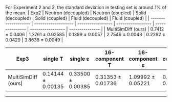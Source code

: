 For Experiment 2 and 3, the standard deviation in testing set is around 1% of the mean.
| Exp2                | Neutron (decoupled) | Neutron (coupled) | Solid (decoupled) | Solid (coupled) | Fluid (decoupled) | Fluid (coupled) |
| ------------------- | ------------------- | ----------------- | ----------------- | --------------- | ----------------- | --------------- |
| MultiSimDiff (ours) | 0.7412 ± 0.0406     | 1.3761  ± 0.02585 | 0.1399 ± 0.0057   | 2.7546 ± 0.0048 | 0.2282 ± 0.0429   | 3.8638 ± 0.0049 |

| Exp3                | single T          | single ε          | 16-component T    | 16-component ε    | 64-component T    | 64-component ε    |
| ------------------- | ----------------- | ----------------- | ----------------- | ----------------- | ----------------- | ----------------- |
| MultiSimDiff (ours) | 0.14144 ± 0.00135 | 0.33500 ± 0.00385 | 0.31353 ± 0.01736 | 1.09992 ± 0.05221 | 0.78462 ± 0.00921 | 2.08085 ± 0.01472 |
---
